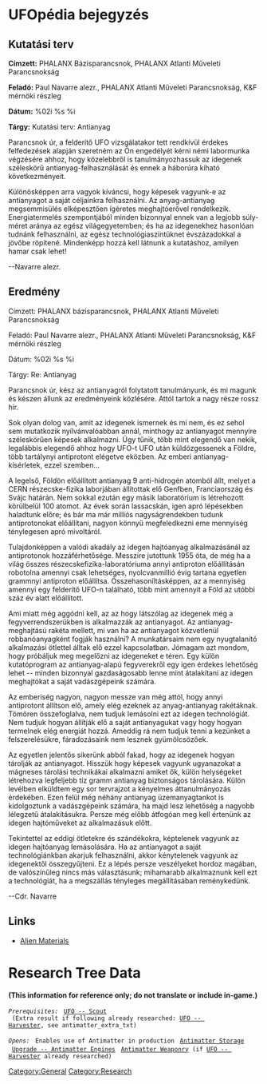 # UFOpédia bejegyzés

## Kutatási terv

**Címzett:** PHALANX Bázisparancsnok, PHALANX Atlanti Műveleti
Parancsnokság

**Feladó:** Paul Navarre alezr., PHALANX Atlanti Műveleti Parancsnokság,
K&F mérnöki részleg

**Dátum:** %02i %s %i

**Tárgy:** Kutatási terv: Antianyag

Parancsnok úr, a felderítő UFO vizsgálatakor tett rendkívül érdekes
felfedezések alapján szeretném az Ön engedélyét kérni némi labormunka
végzésére ahhoz, hogy közelebbről is tanulmányozhassuk az idegenek
széleskörű antianyag-felhasználását és ennek a háborúra kiható
következményeit.

Különösképpen arra vagyok kíváncsi, hogy képesek vagyunk-e az
antianyagot a saját céljainkra felhasználni. Az anyag-antianyag
megsemmisülés elképesztően ígéretes meghajtóerővel rendelkezik.
Energiatermelés szempontjából minden bizonnyal ennek van a legjobb
súly-méret aránya az egész világegyetemben; és ha az idegenekhez
hasonlóan tudnánk felhasználni, az egész technológiaszintüknet
évszázadokkal a jövőbe röpítené. Mindenképp hozzá kell látnunk a
kutatáshoz, amilyen hamar csak lehet!

--Navarre alezr.

## Eredmény

Címzett: PHALANX bázisparancsnok, PHALANX Atlanti Műveleti Parancsnokság

Feladó: Paul Navarre alezr., PHALANX Atlanti Műveleti Parancsnokság, K&F
mérnöki részleg

Dátum: %02i %s %i

Tárgy: Re: Antianyag

Parancsnok úr, kész az antianyagról folytatott tanulmányunk, és mi
magunk és készen állunk az eredményeink közlésére. Attól tartok a nagy
része rossz hír.

Sok olyan dolog van, amit az idegenek ismernek és mi nem, és ez sehol
sem mutatkozik nyílvánvalóabban annál, minthogy az antianyagot mennyire
széleskörűen képesek alkalmazni. Úgy tűnik, több mint elegendő van
nekik, legalábbis elegendő ahhoz hogy UFO-t UFO után küldözgessenek a
Földre, több tartálynyi antiprotont elégetve eközben. Az emberi
antianyag-kísérletek, ezzel szemben...

A legelső, Földön előállított antianyag 9 anti-hidrogén atomból állt,
melyet a CERN részecske-fizika laborjában állítottak elő Genfben,
Franciaország és Svájc határán. Nem sokkal ezután egy másik laboratórium
is létrehozott körülbelül 100 atomot. Az évek során lassacskán, igen
apró lépésekben haladtunk előre; és bár ma már milliós nagyságrendekben
tudunk antiprotonokat előállítani, nagyon könnyű megfeledkezni eme
mennyiség ténylegesen apró mivoltáról.

Tulajdonképpen a valódi akadály az idegen hajtóanyag alkalmazásánál az
antiprotonok hozzáférhetősége. Messzire jutottunk 1955 óta, de még ha a
világ összes részecskefizika-laboratóriuma annyi antiproton előállításán
robotolna amennyi csak lehetséges, nyolcvanmillió évig tartana egyetlen
grammnyi antiproton előállítsa. Összehasoníltásképpen, az a mennyiség
amennyi egy felderítő UFO-n található, több mint amennyit a Föld az
utóbbi száz év alatt előállított.

Ami miatt még aggódni kell, az az hogy látszólag az idegenek még a
fegyverrendszerükben is alkalmazzák az antianyagot. Az
antianyag-meghajtású rakéta mellett, mi van ha az antianyagot
közvetlenül robbanóanyagként fogják használni? A munkatársaim nem egy
nyugtalanító alkalmazási ötlettel álltak elő ezzel kapcsolatban. Jómagam
azt mondom, hogy próbáljuk meg megelőzni az idegeneket e téren. Egy
külön kutatóprogram az antianyag-alapú fegyverekről egy igen érdekes
lehetőség lehet -- minden bizonnyal gazdaságosabb lenne mint átalakítani
az idegen meghajtókat a saját vadászgépeink számára.

Az emberiség nagyon, nagyon messze van még attól, hogy annyi antiprotont
állítson elő, amely elég ezeknek az anyag-antianyag rakétáknak. Tömören
összefoglalva, nem tudjuk lemásolni ezt az idegen technológiát. Nem
tudjuk hogyan állítják elő a saját antianyagukat vagy hogy hogyan
termelnek elég energiát hozzá. Ameddig rá nem tudjuk tenni a kezünket a
felszerelésükre, fáradozásaink nem lesznek gyümölcsözőek.

Az egyetlen jelentős sikerünk abból fakad, hogy az idegenek hogyan
tárolják az antianyagot. Hisszük hogy képesek vagyunk ugyanazokat a
mágneses tárolási technikákai alkalmazni amiket ők, külön helységeket
létrehozva legfeljebb tíz gramm antianyag biztonságos tárolására. Külön
levélben elküldtem egy sor tervrajzot a kényelmes áttanulmányozás
érdekében. Ezen felül még néhány antianyag üzemanyagtankot is
kidolgoztunk a vadászgépeink számára, ha majd lesz lehetőség a nagyobb
lélegzetű átalakításukra. Persze még előbb átfogóan meg kell értenünk az
idegen hajtóműveket az alkalmazásuk előtt.

Tekintettel az eddigi ötletekre és szándékokra, képtelenek vagyunk az
idegen hajtóanyag lemásolására. Ha az antianyagot a saját
technológiánkban akarjuk felhasználni, akkor kénytelenek vagyunk az
idegenektől összegyűjteni. Ez a lépés persze veszélyeket hordoz magában,
de valószínűleg nincs más választásunk; mihamarabb alkalmaznunk kell ezt
a technológiát, ha a megszállás tényleges megállításában reménykedünk.

--Cdr. Navarre

## Links

- [Alien Materials](Research/Alien_Materials "wikilink")

# Research Tree Data

**(This information for reference only; do not translate or include
in-game.)**

*`Prerequisites:`*
` `[`UFO -- Scout`](UFO/Scout "wikilink")
` (Extra result if following already researched: `[`UFO -- Harvester`](UFO/Harvester "wikilink")`, see antimatter_extra_txt)`

*`Opens:`*
` Enables use of Antimatter in production`
` `[`Antimatter Storage`](Base_Facilities/Antimatter_Storage "wikilink")
` `[`Upgrade -- Antimatter Engines`](Aircraft_Equipment/Upgrades/Antimatter_Engines "wikilink")
` `[`Antimatter Weaponry`](Research/Antimatter_Weaponry "wikilink")` (if `[`UFO -- Harvester`](UFO/Harvester "wikilink")` already researched)`

[Category:General](Category:General "wikilink")
[Category:Research](Category:Research "wikilink")